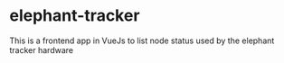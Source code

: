 # elephant-tracker
This is a frontend app in VueJs to list node status used by the elephant tracker hardware
